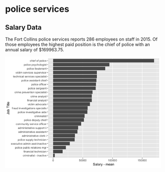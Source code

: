 police services
================

Salary Data
-----------

The Fort Collins police services reports 286 employees on staff in 2015. Of those employees the highest paid position is the chief of police with an annual salary of $169963.75.

![](../analysis/policeservices_files/figure-markdown_github/unnamed-chunk-1-1.png)

